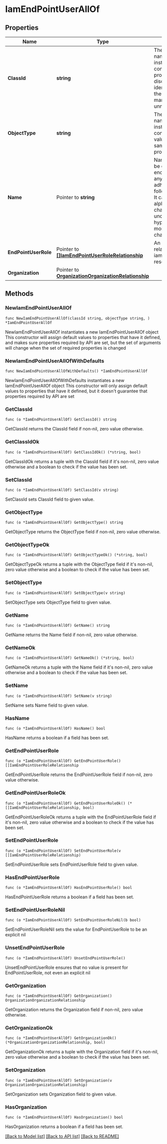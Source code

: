 # IamEndPointUserAllOf

## Properties

Name | Type | Description | Notes
------------ | ------------- | ------------- | -------------
**ClassId** | **string** | The fully-qualified name of the instantiated, concrete type. This property is used as a discriminator to identify the type of the payload when marshaling and unmarshaling data. | [default to "iam.EndPointUser"]
**ObjectType** | **string** | The fully-qualified name of the instantiated, concrete type. The value should be the same as the &#39;ClassId&#39; property. | [default to "iam.EndPointUser"]
**Name** | Pointer to **string** | Name of the user to be created on the endpoint. It can be any string that adheres to the following constraints. It can have alphanumeric characters, dots, underscores and hyphen. It cannot be more than 16 characters. | [optional] 
**EndPointUserRole** | Pointer to [**[]IamEndPointUserRoleRelationship**](IamEndPointUserRoleRelationship.md) | An array of relationships to iamEndPointUserRole resources. | [optional] 
**Organization** | Pointer to [**OrganizationOrganizationRelationship**](organization.Organization.Relationship.md) |  | [optional] 

## Methods

### NewIamEndPointUserAllOf

`func NewIamEndPointUserAllOf(classId string, objectType string, ) *IamEndPointUserAllOf`

NewIamEndPointUserAllOf instantiates a new IamEndPointUserAllOf object
This constructor will assign default values to properties that have it defined,
and makes sure properties required by API are set, but the set of arguments
will change when the set of required properties is changed

### NewIamEndPointUserAllOfWithDefaults

`func NewIamEndPointUserAllOfWithDefaults() *IamEndPointUserAllOf`

NewIamEndPointUserAllOfWithDefaults instantiates a new IamEndPointUserAllOf object
This constructor will only assign default values to properties that have it defined,
but it doesn't guarantee that properties required by API are set

### GetClassId

`func (o *IamEndPointUserAllOf) GetClassId() string`

GetClassId returns the ClassId field if non-nil, zero value otherwise.

### GetClassIdOk

`func (o *IamEndPointUserAllOf) GetClassIdOk() (*string, bool)`

GetClassIdOk returns a tuple with the ClassId field if it's non-nil, zero value otherwise
and a boolean to check if the value has been set.

### SetClassId

`func (o *IamEndPointUserAllOf) SetClassId(v string)`

SetClassId sets ClassId field to given value.


### GetObjectType

`func (o *IamEndPointUserAllOf) GetObjectType() string`

GetObjectType returns the ObjectType field if non-nil, zero value otherwise.

### GetObjectTypeOk

`func (o *IamEndPointUserAllOf) GetObjectTypeOk() (*string, bool)`

GetObjectTypeOk returns a tuple with the ObjectType field if it's non-nil, zero value otherwise
and a boolean to check if the value has been set.

### SetObjectType

`func (o *IamEndPointUserAllOf) SetObjectType(v string)`

SetObjectType sets ObjectType field to given value.


### GetName

`func (o *IamEndPointUserAllOf) GetName() string`

GetName returns the Name field if non-nil, zero value otherwise.

### GetNameOk

`func (o *IamEndPointUserAllOf) GetNameOk() (*string, bool)`

GetNameOk returns a tuple with the Name field if it's non-nil, zero value otherwise
and a boolean to check if the value has been set.

### SetName

`func (o *IamEndPointUserAllOf) SetName(v string)`

SetName sets Name field to given value.

### HasName

`func (o *IamEndPointUserAllOf) HasName() bool`

HasName returns a boolean if a field has been set.

### GetEndPointUserRole

`func (o *IamEndPointUserAllOf) GetEndPointUserRole() []IamEndPointUserRoleRelationship`

GetEndPointUserRole returns the EndPointUserRole field if non-nil, zero value otherwise.

### GetEndPointUserRoleOk

`func (o *IamEndPointUserAllOf) GetEndPointUserRoleOk() (*[]IamEndPointUserRoleRelationship, bool)`

GetEndPointUserRoleOk returns a tuple with the EndPointUserRole field if it's non-nil, zero value otherwise
and a boolean to check if the value has been set.

### SetEndPointUserRole

`func (o *IamEndPointUserAllOf) SetEndPointUserRole(v []IamEndPointUserRoleRelationship)`

SetEndPointUserRole sets EndPointUserRole field to given value.

### HasEndPointUserRole

`func (o *IamEndPointUserAllOf) HasEndPointUserRole() bool`

HasEndPointUserRole returns a boolean if a field has been set.

### SetEndPointUserRoleNil

`func (o *IamEndPointUserAllOf) SetEndPointUserRoleNil(b bool)`

 SetEndPointUserRoleNil sets the value for EndPointUserRole to be an explicit nil

### UnsetEndPointUserRole
`func (o *IamEndPointUserAllOf) UnsetEndPointUserRole()`

UnsetEndPointUserRole ensures that no value is present for EndPointUserRole, not even an explicit nil
### GetOrganization

`func (o *IamEndPointUserAllOf) GetOrganization() OrganizationOrganizationRelationship`

GetOrganization returns the Organization field if non-nil, zero value otherwise.

### GetOrganizationOk

`func (o *IamEndPointUserAllOf) GetOrganizationOk() (*OrganizationOrganizationRelationship, bool)`

GetOrganizationOk returns a tuple with the Organization field if it's non-nil, zero value otherwise
and a boolean to check if the value has been set.

### SetOrganization

`func (o *IamEndPointUserAllOf) SetOrganization(v OrganizationOrganizationRelationship)`

SetOrganization sets Organization field to given value.

### HasOrganization

`func (o *IamEndPointUserAllOf) HasOrganization() bool`

HasOrganization returns a boolean if a field has been set.


[[Back to Model list]](../README.md#documentation-for-models) [[Back to API list]](../README.md#documentation-for-api-endpoints) [[Back to README]](../README.md)



